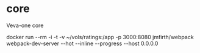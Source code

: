 # core
Veva-one core


 docker run --rm -i -t -v ~/vols/ratings:/app -p 3000:8080 jmfirth/webpack webpack-dev-server --hot --inline --progress --host 0.0.0.0

